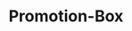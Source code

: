 ---
layout: pattern.njk
tags: 
    - mobile_en
    - mobile_components_en
    - page
key: promotion-box-mobile_en
title: Promotion-Box
parent: components-mobile_en
image: mobile/overview/promotion-box.webp
keywords: promotion
order: 145
---